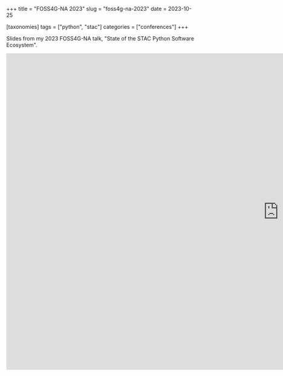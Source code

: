 +++
title = "FOSS4G-NA 2023"
slug = "foss4g-na-2023"
date = 2023-10-25

[taxonomies]
tags = ["python", "stac"]
categories = ["conferences"]
+++

Slides from my 2023 FOSS4G-NA talk, "State of the STAC Python Software Ecosystem".

<!-- markdownlint-disable MD033 -->
<div style="position: relative; height: 0; width: 100%; padding-bottom: 40%;">
<iframe src="https://docs.google.com/presentation/d/e/2PACX-1vSs_3Ev9QBWS2EMSmzBCTXpxcwRxZOX4t8iPwCapOZRfAsr1QzGBPhI97tf82UexdcphUAJhTfuuW54/embed?start=false&loop=false&delayms=3000" frameborder="0" width="1440" height="839" allowfullscreen="true" mozallowfullscreen="true" webkitallowfullscreen="true"></iframe>
</div>
<!-- markdownlint-enable MD033 -->
